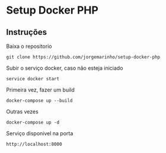 # Setup Docker PHP



## Instruções

Baixa o repositorio

```
git clone https://github.com/jorgemarinho/setup-docker-php
```

Subir o serviço docker, caso não esteja iniciado

```
service docker start
```


Primeira vez, fazer um build

```
docker-compose up --build 
```

Outras vezes
```
docker-compose up -d
```

Serviço disponivel na porta

```
http://localhost:8000
```